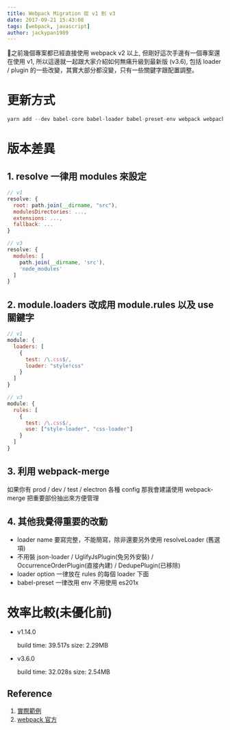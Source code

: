 ```yaml
---
title: Webpack Migration 從 v1 到 v3 
date: 2017-09-21 15:43:08
tags: [webpack, javascript]
author: jackypan1989
---
```


之前幾個專案都已經直接使用 webpack v2 以上, 但剛好這次手邊有一個專案還在使用 v1, 所以這邊就一起跟大家介紹如何無痛升級到最新版 (v3.6), 包括 loader / plugin 的一些改變，其實大部分都沒變，只有一些關鍵字跟配置調整。

# 更新方式

```javascript
yarn add --dev babel-core babel-loader babel-preset-env webpack webpack-dev-server
```

# 版本差異

## 1. resolve 一律用 modules 來設定

```javascript
// v1
resolve: {
  root: path.join(__dirname, "src"),
  modulesDirectories: ...,
  extensions: ...,
  fallback: ...
}

// v3
resolve: {
  modules: [
    path.join(__dirname, 'src'),
    'node_modules'
  ]
}
```

## 2. module.loaders 改成用 module.rules 以及 use 關鍵字

```javascript
// v1
module: {
  loaders: [
    {
      test: /\.css$/,
      loader: "style!css"
    }
  ]
}

// v3
module: {
  rules: [
    {
      test: /\.css$/,
      use: ["style-loader", "css-loader"]
    }
  ]
}
```

## 3. 利用 webpack-merge

如果你有 prod / dev / test / electron 各種 config
那我會建議使用 webpack-merge 把重要部份抽出來方便管理

## 4. 其他我覺得重要的改動

- loader name 要寫完整，不能簡寫，除非還要另外使用 resolveLoader (舊選項)
- 不用裝 json-loader / UglifyJsPlugin(免另外安裝) / OccurrenceOrderPlugin(直接內建) / DedupePlugin(已移除)
- loader option 一律放在 rules 的每個 loader 下面
- babel-preset 一律改用 env 不用使用 es201x

# 效率比較(未優化前)

- v1.14.0

  build time: 39.517s
  size: 2.29MB

- v3.6.0

  build time: 32.028s
  size: 2.54MB

## Reference

1. [實際範例](https://gist.github.com/jackypan1989/a832db223a8d4a24d2edd9b6cde83da3)
1. [webpack 官方](https://webpack.js.org/)
